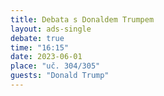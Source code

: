 ```yaml
---
title: Debata s Donaldem Trumpem
layout: ads-single
debate: true
time: "16:15"
date: 2023-06-01
place: "uč. 304/305"
guests: "Donald Trump"
---
```

